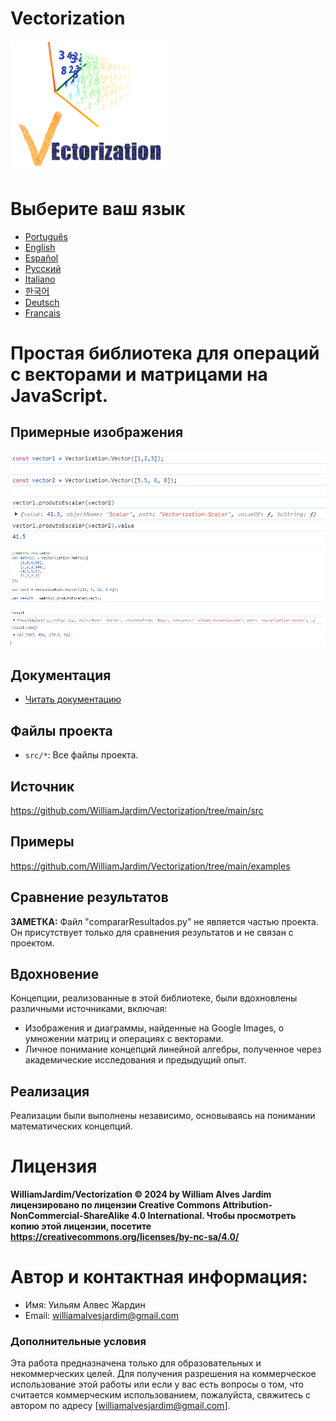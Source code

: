 # Vectorization
![Project logo](https://github.com/WilliamJardim/Vectorization/blob/main/imagens/logo256x256.png)

# Выберите ваш язык
* [Português](README-Portugues.md)
* [English](README-English.md)
* [Español](README-Español.md)
* [Русский](README-Русский.md)
* [Italiano](README-Italiano.md)
* [한국어](README-한국어.md)
* [Deutsch](README-Deutsch.md)
* [Français](README-Français.md)

# Простая библиотека для операций с векторами и матрицами на JavaScript.

## Примерные изображения
![Пример 1 - Скалярное произведение между двумя векторами](https://github.com/WilliamJardim/Vectorization/blob/main/imagens/exemplos/exemplo1.png)
![Пример 2 - Скалярное произведение между матрицей и вектором](https://github.com/WilliamJardim/Vectorization/blob/main/imagens/exemplos/exemplo2.png)

## Документация
* [Читать документацию](../Docs/docs-main.md)

## Файлы проекта
- `src/*`: Все файлы проекта.

## Источник
https://github.com/WilliamJardim/Vectorization/tree/main/src

## Примеры
https://github.com/WilliamJardim/Vectorization/tree/main/examples

## Сравнение результатов
**ЗАМЕТКА:** Файл "compararResultados.py" не является частью проекта. Он присутствует только для сравнения результатов и не связан с проектом.

## Вдохновение
Концепции, реализованные в этой библиотеке, были вдохновлены различными источниками, включая:
- Изображения и диаграммы, найденные на Google Images, о умножении матриц и операциях с векторами.
- Личное понимание концепций линейной алгебры, полученное через академические исследования и предыдущий опыт.

## Реализация
Реализации были выполнены независимо, основываясь на понимании математических концепций.

# Лицензия
**WilliamJardim/Vectorization © 2024 by William Alves Jardim лицензировано по лицензии Creative Commons Attribution-NonCommercial-ShareAlike 4.0 International. Чтобы просмотреть копию этой лицензии, посетите https://creativecommons.org/licenses/by-nc-sa/4.0/**

# Автор и контактная информация:
 - Имя: Уильям Алвес Жардин
 - Email: williamalvesjardim@gmail.com

### Дополнительные условия
Эта работа предназначена только для образовательных и некоммерческих целей. Для получения разрешения на коммерческое использование этой работы или если у вас есть вопросы о том, что считается коммерческим использованием, пожалуйста, свяжитесь с автором по адресу [williamalvesjardim@gmail.com].

